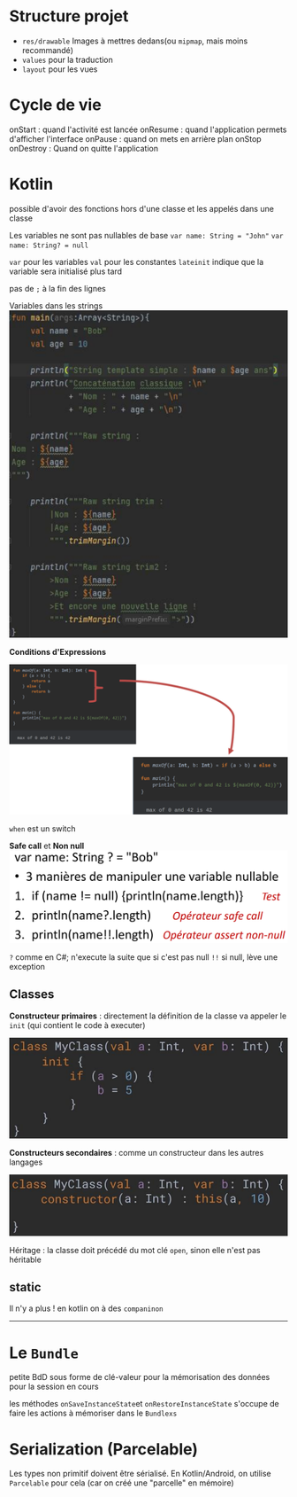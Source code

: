 # Structure projet

- `res/drawable` Images à mettres dedans(ou `mipmap`, mais moins recommandé)
- `values` pour la traduction
- `layout` pour les vues


# Cycle de vie
onStart : quand l'activité est lancée
onResume : quand l'application permets d'afficher l'interface
onPause : quand on mets en arrière plan
onStop
onDestroy : Quand on quitte l'application

# Kotlin
possible d'avoir des fonctions hors d'une classe et les appelés dans une classe

Les variables ne sont pas nullables de base
`var name: String = "John"`
`var name: String? = null`

`var` pour les variables
`val` pour les constantes
`lateinit` indique que la variable sera initialisé plus tard

pas de `;` à la fin des lignes

Variables dans les strings
![](Screen/2022-09-29-13-40-39.png)

**Conditions d'Expressions**

![](Screen/2022-09-29-13-42-12.png)

`when` est un switch

**Safe call** et **Non null**
![](Screen/2022-09-29-13-46-33.png)

`?` comme en C#; n'execute la suite que si c'est pas null
`!!` si null, lève une exception

## Classes

**Constructeur primaires** : directement la définition de la classe
va appeler le `init` (qui contient le code à executer)

![](Screen/2022-09-29-13-54-03.png)

**Constructeurs secondaires** : comme un constructeur dans les autres langages

![](Screen/2022-09-29-13-54-29.png)

Héritage : la classe doit précédé du mot clé `open`, sinon elle n'est pas héritable

## static
Il n'y a plus !
en kotlin on à des `companinon`

-------------

# Le `Bundle`

petite BdD sous forme de clé-valeur pour la mémorisation des données pour la session en cours

les méthodes `onSaveInstanceState`et `onRestoreInstanceState` s'occupe de faire les actions à mémoriser dans le `Bundlexs`

# Serialization (Parcelable)
Les types non primitif doivent être sérialisé. En Kotlin/Android, on utilise `Parcelable` pour cela (car on créé une "parcelle" en mémoire)